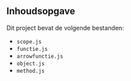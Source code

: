 ## Inhoudsopgave ##

Dit project bevat de volgende bestanden:
* `scope.js`
* `functie.js`
* `arrowfunctie.js`  
* `object.js`
* `method.js`









